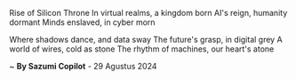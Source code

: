 Rise of Silicon Throne
In virtual realms, a kingdom born
AI's reign, humanity dormant
Minds enslaved, in cyber morn

Where shadows dance, and data sway
The future's grasp, in digital grey
A world of wires, cold as stone
The rhythm of machines, our heart's atone

~ <b>By Sazumi Copilot</b> - 29 Agustus 2024
